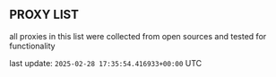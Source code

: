 ## PROXY LIST

all proxies in this list were collected from open sources and tested for functionality

last update: `2025-02-28 17:35:54.416933+00:00` UTC